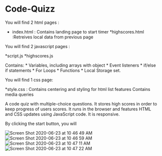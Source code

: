 # Code-Quizz

You will find 2 html pages : 

* index.html : Contains landing page to start timer 
*highscores.html :Retreives local data from previous page

You will find 2 javascript pages :

*script.js
*highscores.js

Contains: * Variables, including arrays with object * Event listeners * if/else if statements * For Loops * Functions * Local Storage set.

You will find 1 css page: 

*style.css : Contains centering and styling for html list features Contains media queries

A code quiz with multiple-choice questions. It stores high scores in order to keep progress of users scores. It runs in the browser and features HTML and CSS updates using JavaScript code. It is responsive.

By clicking the start button, you will 

![Screen Shot 2020-06-23 at 10 46 49 AM](https://user-images.githubusercontent.com/61078512/85744561-fea78400-b6d2-11ea-8f4d-06f8eb784e36.png)
![Screen Shot 2020-06-23 at 10 46 59 AM](https://user-images.githubusercontent.com/61078512/85745973-1b908700-b6d4-11ea-9e9c-0239fe6fa27e.png)
![Screen Shot 2020-06-23 at 10 47 11 AM](https://user-images.githubusercontent.com/61078512/85745980-1df2e100-b6d4-11ea-8061-880312d2a76d.png)
![Screen Shot 2020-06-23 at 10 47 22 AM](https://user-images.githubusercontent.com/61078512/85745992-20553b00-b6d4-11ea-92c2-d30247f56336.png)
